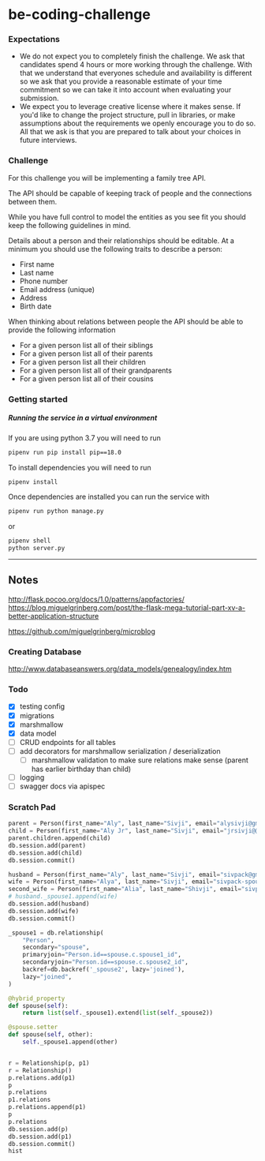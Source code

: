 # be-coding-challenge

### Expectations

- We do not expect you to completely finish the challenge. We ask that candidates spend 4 hours or more working through the challenge. With that we understand that everyones schedule and availability is different so we ask that you provide a reasonable estimate of your time commitment so we can take it into account when evaluating your submission.
- We expect you to leverage creative license where it makes sense. If you'd like to change the project structure, pull in libraries, or make assumptions about the requirements we openly encourage you to do so. All that we ask is that you are prepared to talk about your choices in future interviews.

### Challenge

For this challenge you will be implementing a family tree API.

The API should be capable of keeping track of people and the connections between them.

While you have full control to model the entities as you see fit you should keep the following guidelines in mind.

Details about a person and their relationships should be editable. At a minimum you should use the following traits to describe a person:

- First name
- Last name
- Phone number
- Email address (unique)
- Address
- Birth date

When thinking about relations between people the API should be able to provide the following information

- For a given person list all of their siblings
- For a given person list all of their parents
- For a given person list all their children
- For a given person list all of their grandparents
- For a given person list all of their cousins

### Getting started

##### Running the service in a virtual environment

If you are using python 3.7 you will need to run
```bash
pipenv run pip install pip==18.0
```

To install dependencies you will need to run
```bash
pipenv install
```

Once dependencies are installed you can run the service with
```bash
pipenv run python manage.py
```
or
```bash
pipenv shell
python server.py
```

---

## Notes

http://flask.pocoo.org/docs/1.0/patterns/appfactories/
https://blog.miguelgrinberg.com/post/the-flask-mega-tutorial-part-xv-a-better-application-structure

https://github.com/miguelgrinberg/microblog

### Creating Database

http://www.databaseanswers.org/data_models/genealogy/index.htm

### Todo

- [x] testing config
- [x] migrations
- [x] marshmallow
- [x] data model
- [ ] CRUD endpoints for all tables
- [ ] add decorators for marshmallow serialization / deserialization
  - [ ] marshmallow validation to make sure relations make sense (parent has earlier birthday than child)
- [ ] logging
- [ ] swagger docs via apispec

### Scratch Pad

```python
parent = Person(first_name="Aly", last_name="Sivji", email="alysivji@gmail.com")
child = Person(first_name="Aly Jr", last_name="Sivji", email="jrsivji@@gmail.com")
parent.children.append(child)
db.session.add(parent)
db.session.add(child)
db.session.commit()

husband = Person(first_name="Aly", last_name="Sivji", email="sivpack@gmail.com")
wife = Person(first_name="Alya", last_name="Sivji", email="sivpack-spouse@gmail.com")
second_wife = Person(first_name="Alia", last_name="Shivji", email="sivpack-spouse2@gmail.com")
# husband._spouse1.append(wife)
db.session.add(husband)
db.session.add(wife)
db.session.commit()

_spouse1 = db.relationship(
    "Person",
    secondary="spouse",
    primaryjoin="Person.id==spouse.c.spouse1_id",
    secondaryjoin="Person.id==spouse.c.spouse2_id",
    backref=db.backref('_spouse2', lazy='joined'),
    lazy="joined",
)

@hybrid_property
def spouse(self):
    return list(self._spouse1).extend(list(self._spouse2))

@spouse.setter
def spouse(self, other):
    self._spouse1.append(other)


r = Relationship(p, p1)
r = Relationship()
p.relations.add(p1)
p
p.relations
p1.relations
p.relations.append(p1)
p
p.relations
db.session.add(p)
db.session.add(p1)
db.session.commit()
hist
```
